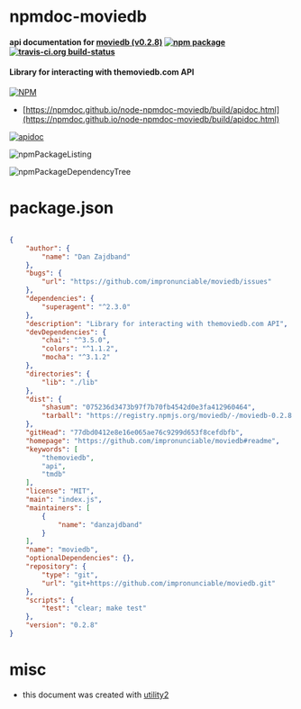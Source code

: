 # npmdoc-moviedb

#### api documentation for  [moviedb (v0.2.8)](https://github.com/impronunciable/moviedb#readme)  [![npm package](https://img.shields.io/npm/v/npmdoc-moviedb.svg?style=flat-square)](https://www.npmjs.org/package/npmdoc-moviedb) [![travis-ci.org build-status](https://api.travis-ci.org/npmdoc/node-npmdoc-moviedb.svg)](https://travis-ci.org/npmdoc/node-npmdoc-moviedb)

#### Library for interacting with themoviedb.com API

[![NPM](https://nodei.co/npm/moviedb.png?downloads=true&downloadRank=true&stars=true)](https://www.npmjs.com/package/moviedb)

- [https://npmdoc.github.io/node-npmdoc-moviedb/build/apidoc.html](https://npmdoc.github.io/node-npmdoc-moviedb/build/apidoc.html)

[![apidoc](https://npmdoc.github.io/node-npmdoc-moviedb/build/screenCapture.buildCi.browser.%252Ftmp%252Fbuild%252Fapidoc.html.png)](https://npmdoc.github.io/node-npmdoc-moviedb/build/apidoc.html)

![npmPackageListing](https://npmdoc.github.io/node-npmdoc-moviedb/build/screenCapture.npmPackageListing.svg)

![npmPackageDependencyTree](https://npmdoc.github.io/node-npmdoc-moviedb/build/screenCapture.npmPackageDependencyTree.svg)



# package.json

```json

{
    "author": {
        "name": "Dan Zajdband"
    },
    "bugs": {
        "url": "https://github.com/impronunciable/moviedb/issues"
    },
    "dependencies": {
        "superagent": "^2.3.0"
    },
    "description": "Library for interacting with themoviedb.com API",
    "devDependencies": {
        "chai": "^3.5.0",
        "colors": "^1.1.2",
        "mocha": "^3.1.2"
    },
    "directories": {
        "lib": "./lib"
    },
    "dist": {
        "shasum": "075236d3473b97f7b70fb4542d0e3fa412960464",
        "tarball": "https://registry.npmjs.org/moviedb/-/moviedb-0.2.8.tgz"
    },
    "gitHead": "77dbd0412e8e16e065ae76c9299d653f8cefdbfb",
    "homepage": "https://github.com/impronunciable/moviedb#readme",
    "keywords": [
        "themoviedb",
        "api",
        "tmdb"
    ],
    "license": "MIT",
    "main": "index.js",
    "maintainers": [
        {
            "name": "danzajdband"
        }
    ],
    "name": "moviedb",
    "optionalDependencies": {},
    "repository": {
        "type": "git",
        "url": "git+https://github.com/impronunciable/moviedb.git"
    },
    "scripts": {
        "test": "clear; make test"
    },
    "version": "0.2.8"
}
```



# misc
- this document was created with [utility2](https://github.com/kaizhu256/node-utility2)
